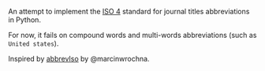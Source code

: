 An attempt to implement the [ISO 4](https://en.wikipedia.org/wiki/ISO_4) standard for journal titles abbreviations in Python.

For now, it fails on compound words and multi-words abbreviations (such as `United states`).

Inspired by [abbrevIso](https://github.com/marcinwrochna/abbrevIso) by @marcinwrochna.